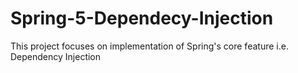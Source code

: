# Spring-5-Dependecy-Injection
This project focuses on implementation of Spring's core feature i.e. Dependency Injection
